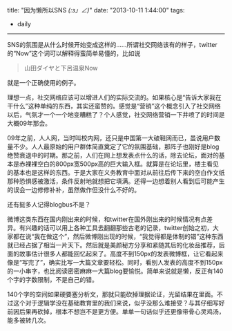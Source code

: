 title: "因为懒所以SNS _(:з」∠)_"
date: "2013-10-11 1:44:00"
tags:
- daily
---
SNS的氛围是从什么时候开始变成这样的……所谓社交网络该有的样子，twitter的“Now”这个词可以解释得蛮简单易懂的，比如说

> 山田ダイヤと下呂温泉Now

就是一个正确使用的例子。

理想一点，社交网络应该可以增进人们的实际交流的。如果核心是“告诉大家我在干什么”这种单纯的东西，其实还蛮赞的。感觉是“营销”这个概念引入了社交网络以后，气氛才一个一个地变糟糕了？个人感觉，社交网络营销一下井喷了的时间是大概09年那会。

09年之前，人人网，当时叫校内网，还只是中国第一大破鞋网而已，虽说用户数量不少。人人最原始的用户群体简直奠定了它的氛围基础，那阵子也刚好是blog绝赞衰退中的时期。那之前，人们在网上想发表点什么的话，除去论坛，面对的基本是赤裸裸空白的800px宽500px高的巨大输入框。就算是在论坛里，楼主看见的基本也是这样的东西。于是大家在义务教育中面对从前往后传下来的空白作文纸那种恐惧感被激活，条件反射地就想把它填满。还得一边想着别人看到后可能产生的误会一边修修补补，虽然做作但没什么不好的。

还有挺多人记得blogbus不是？

微博这类东西在国内刚出来的时候，和twitter在国外刚出来的时候情况有点差异。有兴趣的话可以用上各种工具去翻翻那些古老的记录，twitter创始之初，大家都在说“我在做这个”，然后微博刚出现的时候，“我觉得都是体制的错”这种东西就已经占据了相当一片天下。然后就是美颜秘方分享和紧随其后的化妆品推荐，后面的故事估计很多人都能回忆起来了。高度不到150px的发表微博框，让它看起来像是“写完了”，确实比写一大篇文章要轻松。同时，看别人发表的高度不到150px的一小串字，也比阅读密密麻麻一大篇blog要愉悦。简单来说就是懒，反正有140个字的字数限制，不是自己的错。

140个字的空间如果硬要塞分析文，那就只能砍掉理据论证，光留结果在里面。不过这个对于逻辑学没在基础教育里的我们来说，似乎没那么难接受？与其仔细写好前因后果再砍掉，根本不想岂不是更方便。单单一句话似乎还更像带骨心灵鸡汤，能多被转几次。